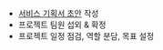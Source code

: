 - [서비스 기획서 초안](http://woozy-taleggio-c1c.notion.site) 작성
- 프로젝트 팀원 섭외 & 확정
- 프로젝트 일정 점검, 역할 분담, 목표 설정
